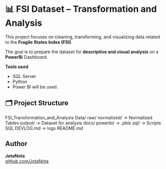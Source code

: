 # 📊 FSI Dataset – Transformation and Analysis
This project focuses on cleaning, transforming, and visualizing data related to the **Fragile States Index (FSI)**.

The goal is to prepare the dataset for **descriptive and visual analysis** on a **PowerBi** Dashboard.

**Tools used**  
- SQL Server 
- Python 
- Power BI will be used.

## 🗂️ Project Structure
FSI_Transformation_and_Analysis
   Data/
       raw/
       normalized/ → Normalized Tables
       output/ → Dataset for analysis
   docs/
   powerbi/ → .pbix
   sql/ → Scripts SQL
   DEVLOG.md → logs
   README.md


## Author

**JotaNota**  
[github.com/JotaNota](https://github.com/JotaNota)